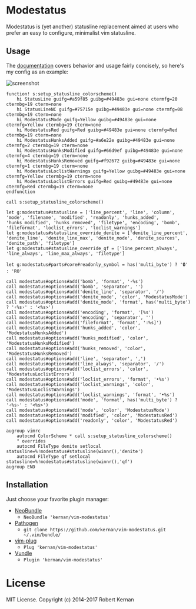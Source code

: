 # Modestatus

Modestatus is (yet another) statusline replacement aimed at users who prefer
an easy to configure, minimalist vim statusline.

## Usage

The [documentation](doc/modestatus.txt) covers behavior and usage fairly
concisely, so here's my config as an example:

![screenshot](https://raw.github.com/kernan/vim-modestatus/master/statusline.png)

```viml
function! s:setup_statusline_colorscheme()
	hi StatusLine guifg=#a59f85 guibg=#49483e gui=none ctermfg=20 ctermbg=19 cterm=none
	hi StatusLineNC guifg=#75715e guibg=#49483e gui=none ctermfg=08 ctermbg=19 cterm=none
	hi ModestatusMode guifg=Yellow guibg=#49483e gui=none ctermfg=Yellow ctermbg=19 cterm=none
	hi ModestatusRed guifg=Red guibg=#49483e gui=none ctermfg=Red ctermbg=19 cterm=none
	hi ModestatusHunksAdded guifg=#a6e22e guibg=#49483e gui=none ctermfg=2 ctermbg=19 cterm=none
	hi ModestatusHunksModified guifg=#66d9ef guibg=#49483e gui=none ctermfg=4 ctermbg=19 cterm=none
	hi ModestatusHunksRemoved guifg=#f92672 guibg=#49483e gui=none ctermfg=1 ctermbg=19 cterm=none
	hi ModestatusLoclistWarnings guifg=Yellow guibg=#49483e gui=none ctermfg=Yellow ctermbg=19 cterm=none
	hi ModestatusLoclistErrors guifg=Red guibg=#49483e gui=none ctermfg=Red ctermbg=19 cterm=none
endfunction

call s:setup_statusline_colorscheme()

let g:modestatus#statusline = ['line_percent', 'line', 'column', 'mode', 'filename', 'modified', 'readonly', 'hunks_added', 'hunks_modified', 'hunks_removed', 'filetype', 'encoding', 'bomb', 'fileformat', 'loclist_errors', 'loclist_warnings']
let g:modestatus#statusline_override_denite = ['denite_line_percent', 'denite_line', 'denite_line_max', 'denite_mode', 'denite_sources', 'denite_path', 'filetype']
let g:modestatus#statusline_override_qf = ['line_percent_always', 'line_always', 'line_max_always', 'filetype']

let g:modestatus#parts#core#readonly_symbol = has('multi_byte') ? '🔒' : 'RO'

call modestatus#options#add('bomb', 'format', '-%s')
call modestatus#options#add('bomb', 'separator', '')
call modestatus#options#add('denite_line', 'separator', '/')
call modestatus#options#add('denite_mode', 'color', 'ModestatusMode')
call modestatus#options#add('denite_mode', 'format', has('multi_byte') ? '‹%s›' : '<%s>')
call modestatus#options#add('encoding', 'format', '[%s')
call modestatus#options#add('encoding', 'separator', '')
call modestatus#options#add('fileformat', 'format', ':%s]')
call modestatus#options#add('hunks_added', 'color', 'ModestatusHunksAdded')
call modestatus#options#add('hunks_modified', 'color', 'ModestatusHunksModified')
call modestatus#options#add('hunks_removed', 'color', 'ModestatusHunksRemoved')
call modestatus#options#add('line', 'separator', ',')
call modestatus#options#add('line_always', 'separator', '/')
call modestatus#options#add('loclist_errors', 'color', 'ModestatusLoclistErrors')
call modestatus#options#add('loclist_errors', 'format', '•%s')
call modestatus#options#add('loclist_warnings', 'color', 'ModestatusLoclistWarnings')
call modestatus#options#add('loclist_warnings', 'format', '•%s')
call modestatus#options#add('mode', 'format', has('multi_byte') ? '‹%s›' : '<%s>')
call modestatus#options#add('mode', 'color', 'ModestatusMode')
call modestatus#options#add('modified', 'color', 'ModestatusRed')
call modestatus#options#add('readonly', 'color', 'ModestatusRed')

augroup vimrc
	autocmd ColorScheme * call s:setup_statusline_colorscheme()
	" overrides
	autocmd FileType denite setlocal statusline=%!modestatus#statusline(winnr(),'denite')
	autocmd FileType qf setlocal statusline=%!modestatus#statusline(winnr(),'qf')
augroup END
```

## Installation

Just choose your favorite plugin manager:

- [NeoBundle](https://github.com/Shougo/neobundle.vim)
  - `NeoBundle 'kernan/vim-modestatus'`
- [Pathogen](https://github.com/tpope/vim-pathogen)
  - `git clone https://github.com/kernan/vim-modestatus.git ~/.vim/bundle/`
- [vim-plug](https://github.com/junegunn/vim-plug)
  - `Plug 'kernan/vim-modestatus'`
- [Vundle](https://github.com/gmarik/Vundle.vim)
  - `Plugin 'kernan/vim-modestatus'`

# License

MIT License. Copyright (c) 2014-2017 Robert Kernan
